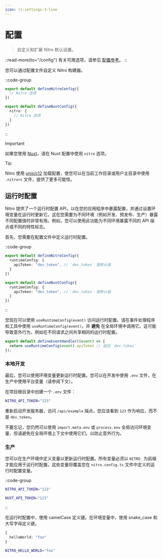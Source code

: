 ```yaml
---
icon: ri:settings-3-line
---
```


# 配置

> 自定义和扩展 Nitro 默认设置。

::read-more{to="/config"}
有关可用选项，请参见 [配置参考](/config)。
::

您可以通过配置文件自定义 Nitro 构建器。

::code-group
```ts [nitro.config.ts]
export default defineNitroConfig({
  // Nitro 选项
})
```

```ts [nuxt.config.ts]
export default defineNuxtConfig({
  nitro: {
    // Nitro 选项
  }
})
```
::

> [!IMPORTANT]
> 如果您使用 [Nuxt](https://nuxt.com)，请在 Nuxt 配置中使用 `nitro` 选项。

> [!TIP]
> Nitro 使用 [unjs/c12](https://github.com/unjs/c12) 加载配置，使您可以在当前工作目录或用户主目录中使用 `.nitrorc` 文件，提供了更多可能性。

## 运行时配置

Nitro 提供了一个运行时配置 API，以在您的应用程序中暴露配置，并通过设置环境变量在运行时更新它。这在您需要为不同环境（例如开发、预发布、生产）暴露不同配置值时非常有用。例如，您可以使用此功能为不同环境暴露不同的 API 端点或不同的特性标志。

首先，您需要在配置文件中定义运行时配置。

::code-group
```ts [nitro.config.ts]
export default defineNitroConfig({
  runtimeConfig: {
    apiToken: "dev_token", // `dev_token` 是默认值
  }
})
```

```ts [nuxt.config.ts]
export default defineNuxtConfig({
  runtimeConfig: {
    apiToken: "dev_token", // `dev_token` 是默认值
  }
})
```
::

您现在可以使用 `useRuntimeConfig(event)` 访问运行时配置。请在事件处理程序和工具中使用 `useRuntimeConfig(event)`，并 **避免** 在全局环境中调用它。这可能导致意外行为，例如在不同请求之间共享相同的运行时配置。

```ts [server/api/example.get.ts]
export default defineEventHandler((event) => {
  return useRuntimeConfig(event).apiToken // 返回 `dev_token`
});
```

### 本地开发

最后，您可以使用环境变量更新运行时配置。您可以在开发中使用 `.env` 文件，在生产中使用平台变量（请参阅下文）。

在项目根目录中创建一个 `.env` 文件：

```bash [.env]
NITRO_API_TOKEN="123"
```

重新启动开发服务器，访问 `/api/example` 端点，您应该看到 `123` 作为响应，而不是 `dev_token`。

不要忘记，您仍然可以使用 `import.meta.env` 或 `process.env` 全局访问环境变量，但请避免在全局环境上下文中使用它们，以防止意外行为。

### 生产

您可以在生产环境中定义变量以更新运行时配置。所有变量必须以 `NITRO_` 为前缀才能应用于运行时配置。这些变量将覆盖您在 `nitro.config.ts` 文件中定义的运行时配置变量。

::code-group
```bash [.env (nitro)]
NITRO_API_TOKEN="123"
```

```bash [.env (nuxt)]
NUXT_API_TOKEN="123"
```
::

在运行时配置中，使用 camelCase 定义键。在环境变量中，使用 snake_case 和大写字母定义键。

```ts
{
  helloWorld: "foo"
}
```

```bash
NITRO_HELLO_WORLD="foo"
```